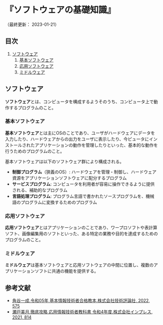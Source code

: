 # 『ソフトウェアの基礎知識』

（最終更新： 2023-01-21）


## 目次

1. [ソフトウェア](#ソフトウェア)
	1. [基本ソフトウェア](#基本ソフトウェア)
	1. [応用ソフトウェア](#応用ソフトウェア)
	1. [ミドルウェア](#ミドルウェア)


## ソフトウェア

**ソフトウェア**とは、コンピュータを構成するようそのうち、コンピュータ上で動作するプログラムのこと。

### 基本ソフトウェア

**基本ソフトウェア**とは主にOSのことであり、ユーザがハードウェアにデータを入力したり、ハードウェアからの出力をユーザに表示したり、今ピュータにインストールされたアプリケーションの動作を管理したりといった、基本的な動作を行うためのプログラムのこと。

基本ソフトウェアは以下のソフトウェア群により構成される。

- **制御プログラム**（狭義のOS）: ハードウェアを管理・制御し、ハードウェア資源をアプリケーションソフトウェアに配分するプログラム
- **サービスプログラム**: コンピュータを利用者が容易に操作できるように提供される、補助的なプログラム
- **言語処理プログラム**: プログラム言語で書かれたソースプログラムを、機械語のプログラムに変換するためのプログラム

### 応用ソフトウェア

**応用ソフトウェア**とはアプリケーションのことであり、ワープロソフトや表計算ソフト、画像編集用のソフトといった、ある特定の業務や目的を達成するためのプログラムのこと。

### ミドルウェア

**ミドルウェア**は基本ソフトウェアと応用ソフトウェアの中間に位置し、複数のアプリケーションソフトに共通の機能を提供する。


## 参考文献

- [角谷一成.令和05年 基本情報技術者合格教本.株式会社技術評論社, 2022, 575](https://gihyo.jp/book/2022/978-4-297-13164-7)
- [瀬戸美月.徹底攻略 応用情報技術者教科書 令和4年度.株式会社インプレス, 2021, 814](https://book.impress.co.jp/books/1121101057)
